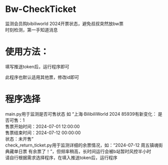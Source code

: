 # Bw-CheckTicket
监测会员购bibiliworld 2024开票状态，避免叔叔突然放bw票  
时刻检测，第一手知道消息  

# 使用方法：  
填写推送token后，运行程序即可  

此程序也默认适用其他票，修改id即可  
# 程序选择  
main.py用于监测是否可售状态  如  “上海·BilibiliWorld 2024 85939有新变化： 
是否可售：1  
售票开始时间：2024-07-01 12:00:00  
售票结束时间：2024-07-12 00:00:00  
状态：未开售”  
check_return_ticket.py用于监测详细的余票情况，如：“2024-07-12 周五镇魂街典藏单日票 有余票了！”，但频率稍高，长时间运行会被b站暂时风控半小时  
请自行根据需求选择程序，在填入推送token后，运行程序


